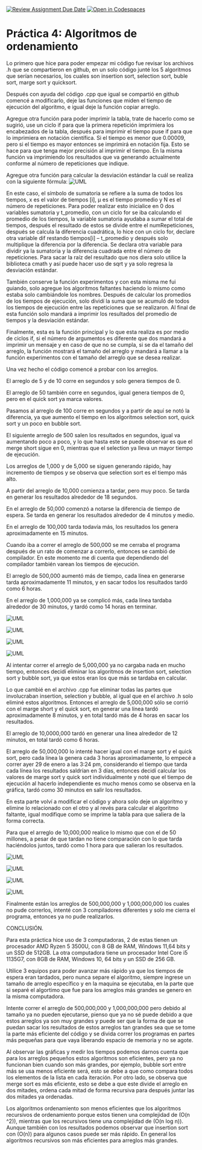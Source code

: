 [![Review Assignment Due Date](https://classroom.github.com/assets/deadline-readme-button-24ddc0f5d75046c5622901739e7c5dd533143b0c8e959d652212380cedb1ea36.svg)](https://classroom.github.com/a/ke8zCzPd)
[![Open in Codespaces](https://classroom.github.com/assets/launch-codespace-7f7980b617ed060a017424585567c406b6ee15c891e84e1186181d67ecf80aa0.svg)](https://classroom.github.com/open-in-codespaces?assignment_repo_id=13529455)
# Práctica 4: Algoritmos de ordenamiento

Lo primero que hice para poder empezar mi código fue revisar los archivos .h que se compartieron en github, en un solo código junté los 5 algoritmos que serían necesarios, los cuales son insertion sort, selection sort, buble sort, marge sort y quicksort.

Después con ayuda del código .cpp que igual se compartió en github comencé a modificarlo, deje las funciones que miden el tiempo de ejecución del algoritmo, e igual deje la función copiar arreglo.

Agregue otra función para poder imprimir la tabla, trate de hacerlo como se sugirió, use un ciclo if para que la primera repetición imprimiera los encabezados de la tabla, después para imprimir el tiempo puse if para que lo imprimiera en notación científica. Si el tiempo es menor que 0.00009, pero si el tiempo es mayor entonces se imprimirá en notación fija. Esto se hace para que tenga mejor precisión al imprimir el tiempo. En la misma función va imprimiendo los resultados que va generando actualmente conforme al número de repeticiones que indique.

Agregue otra función para calcular la desviación estándar la cuál se realiza con la siguiente fórmula:
![UML](formulaDE.jpg)

En este caso, el símbolo de sumatoria se refiere a la suma de todos los tiempos, x es el valor de tiempos [i], μ es el tiempo promedio y N es el número de repeticiones.
Para poder realizar esto inicialice en 0 dos variables sumatoria y t_promedio, con un ciclo for se iba calculando el promedio de los tiempos, la variable sumatoria ayudaba a sumar el total de tiempos, después el resultado de estos se divide entre el numRepeticiones, después se calcula la diferencia cuadrática, lo hice con un ciclo for, declare otra variable dif restando tiempos[i] – t_promedio y después solo multiplique la diferencia por la diferencia. Se declara otra variable para dividir ya la sumatoria y la diferencia cuadrada entre el número de repeticiones. Para sacar la raíz del resultado que nos diera solo utilice la biblioteca cmath y así puede hacer uso de sqrt y ya solo regresa la desviación estándar.

También conserve la función experimentos y con esta misma me fui guiando, solo agregue los algoritmos faltantes haciendo lo mismo como estaba solo cambiándole los nombres. Después de calcular los promedios de los tiempos de ejecución, solo dividí la suma que se acumuló de todos los tiempos de ejecución entre las repeticiones que se realizaron. Al final de esta función solo mandará a imprimir los resultados del promedio de tiempos y la desviación estándar.

Finalmente, esta es la función principal y lo que esta realiza es por medio de ciclos if, si el número de argumentos es diferente que dos mandará a imprimir un mensaje y en caso de que no se cumpla, si se da el tamaño del arreglo, la función mostrará el tamaño del arreglo y mandará a llamar a la función experimentos con el tamaño del arreglo que se desea realizar.

Una vez hecho el código comencé a probar con los arreglos.

El arreglo de 5 y de 10 corre en segundos y solo genera tiempos de 0.

El arreglo de 50 también corre en segundos, igual genera tiempos de 0, pero en el quick sort ya marca valores.

Pasamos al arreglo de 100 corre en segundos y a partir de aquí se notó la diferencia, ya que aumento el tiempo en los algoritmos selection sort, quick sort y un poco en bubble sort.

El siguiente arreglo de 500 salen los resultados en segundos, igual va aumentando poco a poco, y lo que hasta este se puede observar es que el merge short sigue en 0, mientras que el selection ya lleva un mayor tiempo de ejecución.

Los arreglos de 1,000 y de 5,000 se siguen generando rápido, hay incremento de tiempos y se observa que selection sort es el tiempo más alto.

A partir del arreglo de 10,000 comienza a tardar, pero muy poco. Se tarda en generar los resultados alrededor de 18 segundos.

En el arreglo de 50,000 comenzó a notarse la diferencia de tiempo de espera. Se tarda en generar los resultados alrededor de 4 minutos y medio.

En el arreglo de 100,000 tarda todavía más, los resultados los genera aproximadamente en 15 minutos.

Cuando iba a correr el arreglo de 500,000 se me cerraba el programa después de un rato de comenzar a correrlo, entonces se cambió de compilador. En este momento me di cuenta que dependiendo del compilador también varean los tiempos de ejecución.

El arreglo de 500,000 aumentó más de tiempo, cada línea en generarse tarda aproximadamente 11 minutos, y en sacar todos los resultados tardó como 6 horas.

En el arreglo de 1,000,000 ya se complicó más, cada línea tardaba alrededor de 30 minutos, y tardó como 14 horas en terminar.

![UML](tablaTiempoP.png)

![UML](graficaTiempoP.png)

![UML](tablaDE.png)

![UML](graficaDE.png)

Al intentar correr el arreglo de 5,000,000 ya no cargaba nada en mucho tiempo, entonces decidí eliminar los algoritmos de insertion sort, selection sort y bubble sort, ya que estos eran los que más se tardaba en calcular.

Lo que cambié en el archivo .cpp fue eliminar todas las partes que involucraban insertion, selection y bubble, al igual que en el archivo .h solo eliminé estos algoritmos.
Entonces el arreglo de 5,000,000 sólo se corrió con el marge short y el quick sort, en generar una línea tardó aproximadamente 8 minutos, y en total tardó más de 4 horas en sacar los resultados.

El arreglo de 10,0000,000 tardó en generar una línea alrededor de 12 minutos, en total tardó como 6 horas.

El arreglo de 50,000,000 lo intenté hacer igual con el marge sort y el quick sort, pero cada línea la genera cada 3 horas aproximadamente, lo empecé a correr ayer 29 de enero a las 3:24 pm, considerando el tiempo que tarda cada línea los resultados saldrían en 3 días, entonces decidí calcular los valores de marge sort y quick sort individualmente y noté que el tiempo de ejecución al hacerlo independiente es mucho menos como se observa en la gráfica, tardó como 30 minutos en salir los resultados.

En esta parte volví a modificar el código y ahora solo deje un algoritmo y elimine lo relacionado con el otro y al revés para calcular el algoritmo faltante, igual modifique como se imprime la tabla para que saliera de la forma correcta.

Para que el arreglo de 10,000,000 realice lo mismo que con el de 50 millones, a pesar de que tardan no tiene comparación con lo que tarda haciéndolos juntos, tardó como 1 hora para que salieran los resultados.

![UML](tablaPAG.png)

![UML](graficaTiempoPAG.png)

![UML](tablaDEAG.png)

![UML](graficaDEAG.png)

Finalmente están los arreglos de 500,000,000 y 1,000,000,000 los cuales no pude correrlos, intenté con 3 compiladores diferentes y solo me cierra el programa, entonces ya no pude realizarlos.

CONCLUSIÓN.

Para esta práctica hice uso de 3 computadoras, 2 de estas tienen un procesador AMD Ryzen 5 3500U, con 8 GB de RAM, Windows 11,64 bits y un SSD de 512GB. 
La otra computadora tiene un procesador Intel Core i5 1135G7, con 8GB de RAM, Windows 10, 64 bits y un SSD de 256 GB.


Utilice 3 equipos para poder avanzar más rápido ya que los tiempos de espera eran tardados, pero nunca separe el algoritmo, siempre ingrese un tamaño de arreglo específico y en la maquina se ejecutaba, en la parte que si separé el algortimo que fue para los arreglos más grandes se genero en la misma computadora.

Intente correr el arreglo de 500,000,000 y 1,000,000,000 pero debido al tamaño ya no pueden ejecutarse, pienso que ya no sé puede debido a que estos arreglos ya son muy grandes y puede ser que la forma de que se puedan sacar los resultados de estos arreglos tan grandes sea que se tome la parte más eficiente del código y se divida correr los programas en partes más pequeñas para que vaya liberando espacio de memoria y no se agote.

Al observar las gráficas y medir los tiempos podemos darnos cuenta que para los arreglos pequeños estos algoritmos son eficientes, pero ya no funcionan bien cuando son más grandes, por ejemplo, bubble sort entre más se usa menos eficiente será, esto se debe a que como compara todos los elementos de la lista en cada iteración. Por otro lado, se observa que merge sort es más eficiente, esto se debe a que este divide el arreglo en dos mitades, ordena cada mitad de forma recursiva para después juntar las dos mitades ya ordenadas.

Los algoritmos ordenamiento son menos eficientes que los algoritmos recursivos de ordenamiento porque estos tienen una complejidad de (O(n ^2)), mientras que los recursivos tiene  una complejidad de (O(n log n)). Aunque también con los resultados podemos observar que insertion sort con (O(n)) para algunos casos puede ser más rápido. En general los algoritmos recursivos son más eficientes para arreglos más grandes.

